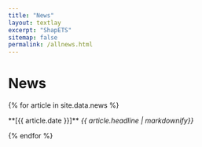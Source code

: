 ```yaml
---
title: "News"
layout: textlay
excerpt: "ShapETS"
sitemap: false
permalink: /allnews.html
---
```


# News

{% for article in site.data.news %}
<p>**[{{ article.date }}]**
<em>{{ article.headline | markdownify}}</em></p>
{% endfor %}
